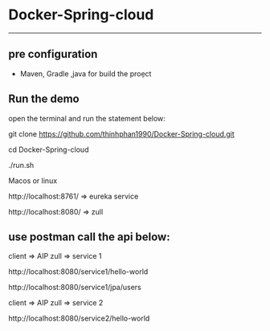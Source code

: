 # Docker-Spring-cloud


---
pre configuration 
----


- Maven, Gradle ,java for build the proẹct 

Run the demo
---------

open the terminal and run the statement below:

git clone https://github.com/thinhphan1990/Docker-Spring-cloud.git

cd Docker-Spring-cloud

./run.sh

Macos or linux  

	

http://localhost:8761/ => eureka service

http://localhost:8080/ => zull



use postman call the api below: 
------------

client => AIP zull  => service 1

http://localhost:8080/service1/hello-world

http://localhost:8080/service1/jpa/users

client => AIP zull  => service 2

http://localhost:8080/service2/hello-world



